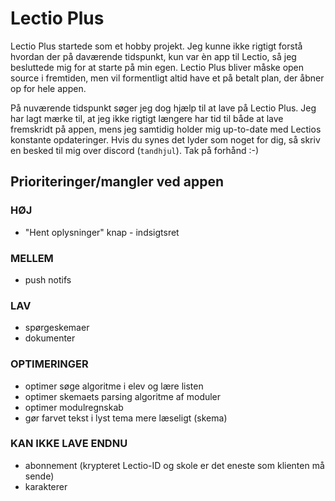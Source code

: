 # Lectio Plus
Lectio Plus startede som et hobby projekt. Jeg kunne ikke rigtigt forstå hvordan der på daværende tidspunkt, kun var èn app til Lectio, så jeg besluttede mig for at starte på min egen. Lectio Plus bliver måske open source i fremtiden, men vil formentligt altid have et på betalt plan, der åbner op for hele appen. 

På nuværende tidspunkt søger jeg dog hjælp til at lave på Lectio Plus. Jeg har lagt mærke til, at jeg ikke rigtigt længere har tid til både at lave fremskridt på appen, mens jeg samtidig holder mig up-to-date med Lectios konstante opdateringer. Hvis du synes det lyder som noget for dig, så skriv en besked til mig over discord (`tandhjul`). Tak på forhånd :-)

## Prioriteringer/mangler ved appen

### __HØJ__
- "Hent oplysninger" knap - indsigtsret

### __MELLEM__
- push notifs

### __LAV__
- spørgeskemaer
- dokumenter

### __OPTIMERINGER__
- optimer søge algoritme i elev og lære listen
- optimer skemaets parsing algoritme af moduler
- optimer modulregnskab
- gør farvet tekst i lyst tema mere læseligt (skema)

### __KAN IKKE LAVE ENDNU__
- abonnement (krypteret Lectio-ID og skole er det eneste som klienten må sende)
- karakterer